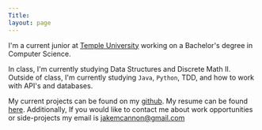 ```yaml
---
Title:
layout: page
---
```


I'm a current junior at [Temple University](https://www.temple.edu/) working on a Bachelor's degree in Computer Science.

In class, I'm currently studying Data Structures and Discrete Math II. Outside of class, I'm currently studying <code>Java</code>, <code>Python</code>, TDD, and how to work with API's and databases.

My current projects can be found on my [github](https://github.com/jakemcannon). My resume can be found [here](current_resume.pdf). Additionally, If you would like to contact me about work opportunities or side-projects my email is jakemcannon@gmail.com
